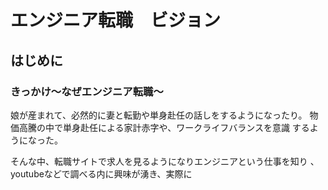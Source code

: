 # エンジニア転職　ビジョン

## はじめに

### きっかけ〜なぜエンジニア転職〜
娘が産まれて、必然的に妻と転勤や単身赴任の話しをするようになったり。
物価高騰の中で単身赴任による家計赤字や、ワークライフバランスを意識
するようになった。


そんな中、転職サイトで求人を見るようになりエンジニアという仕事を知り
、youtubeなどで調べる内に興味が湧き、実際に